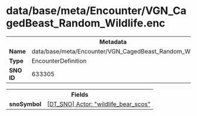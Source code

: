 <h1>data/base/meta/Encounter/VGN_CagedBeast_Random_Wildlife.enc</h1><table><tr><th colspan="100%">Metadata</th></tr><tr><td><b>Name</b></td><td>data/base/meta/Encounter/VGN_CagedBeast_Random_Wildlife.enc</td></tr><tr><td><b>Type</b></td><td>EncounterDefinition</td></tr><tr><td><b>SNO ID</b></td><td>633305</td></tr></table>

<table><tr><th colspan="100%">Fields</th></tr><tr><td><b>snoSymbol</b></td><td><a href="..\Actor\wildlife_bear_scos.acr">[DT_SNO] Actor: "wildlife_bear_scos"</a></td></tr></table>

